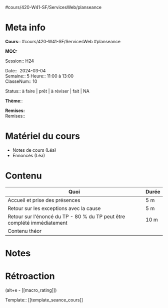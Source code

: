 #cours/420-W41-SF/ServicesWeb/planseance
# Meta info

**Cours**:: #cours/420-W41-SF/ServicesWeb #planseance

**MOC:** 

Session:: H24

Date::  2024-03-04  
Semaine:: 5
Heure:: 11:00 à 13:00  
ClasseNum:: 10

Status:: <span class="chip not-ready">à faire</span> | <span class="chip ready">prêt</span> | <span class="chip to-review">à réviser</span> | <span class="chip done">fait</span> | <span class="chip na">NA</span>

**Thème**::

**Remises:**  
Remises::

# Matériel du cours
* Notes de cours (Léa)
* Énnoncés (Léa)
# Contenu
| Quoi                                                                    | Durée |
| ----------------------------------------------------------------------- | ----- |
| Accueil et prise des présences                                          | 5 m   |
| Retour sur les exceptions avec la cause                                 | 5 m   |
| Retour sur l'énoncé du TP - 80 % du TP peut être complété immédiatement | 10 m  |
| Contenu théor                                                           |       |


# Notes

# Rétroaction
(alt+e - [[macro_rating]])

Template:: [[template_seance_cours]]